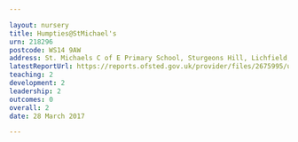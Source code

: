 ```yaml
---

layout: nursery
title: Humpties@StMichael's
urn: 218296
postcode: WS14 9AW
address: St. Michaels C of E Primary School, Sturgeons Hill, Lichfield, Staffordshire, WS14 9AW
latestReportUrl: https://reports.ofsted.gov.uk/provider/files/2675995/urn/218296.pdf
teaching: 2
development: 2
leadership: 2
outcomes: 0
overall: 2
date: 28 March 2017

---
```

